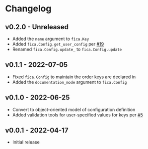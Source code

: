 # Changelog

## v0.2.0 - Unreleased

* Added the `name` argument to `fica.Key`
* Added `fica.Config.get_user_config` per [#19](https://github.com/chrispyles/fica/issues/19)
* Renamed `fica.Config.update_` to `fica.Config.update`

## v0.1.1 - 2022-07-05

* Fixed `fica.Config` to maintain the order keys are declared in
* Added the `documentation_mode` argument to `fica.Config`

## v0.1.0 - 2022-06-25

* Convert to object-oriented model of configuration definition
* Added validation tools for user-specified values for keys per [#5](https://github.com/chrispyles/fica/issues/5)

## v0.0.1 - 2022-04-17

* Initial release
